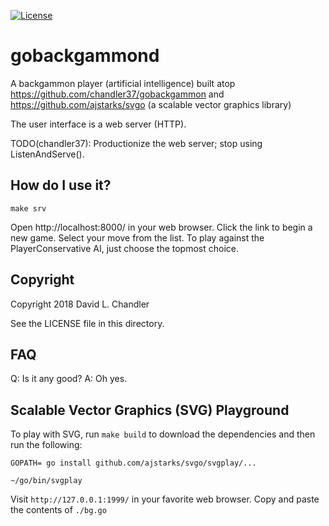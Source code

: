 [![License](https://img.shields.io/badge/License-Apache%202.0-blue.svg)](https://opensource.org/licenses/Apache-2.0)

# gobackgammond

A backgammon player (artificial intelligence) built atop
https://github.com/chandler37/gobackgammon and https://github.com/ajstarks/svgo
(a scalable vector graphics library)

The user interface is a web server (HTTP).

TODO(chandler37): Productionize the web server; stop using ListenAndServe().

## How do I use it?

`make srv`

Open http://localhost:8000/ in your web browser. Click the link to begin a new
game. Select your move from the list. To play against the PlayerConservative
AI, just choose the topmost choice.

## Copyright

Copyright 2018 David L. Chandler

See the LICENSE file in this directory.

## FAQ

Q: Is it any good?
A: Oh yes.

## Scalable Vector Graphics (SVG) Playground

To play with SVG, run `make build` to download the dependencies and then run
the following:

`GOPATH= go install github.com/ajstarks/svgo/svgplay/...`

`~/go/bin/svgplay`

Visit `http://127.0.0.1:1999/` in your favorite web browser. Copy and paste the
contents of `./bg.go`

